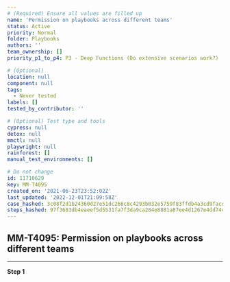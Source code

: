 ```yaml
---
# (Required) Ensure all values are filled up
name: 'Permission on playbooks across different teams'
status: Active
priority: Normal
folder: Playbooks
authors: ''
team_ownership: []
priority_p1_to_p4: P3 - Deep Functions (Do extensive scenarios work?)

# (Optional)
location: null
component: null
tags:
  - Never tested
labels: []
tested_by_contributor: ''

# (Optional) Test type and tools
cypress: null
detox: null
mmctl: null
playwright: null
rainforest: []
manual_test_environments: []

# Do not change
id: 11710629
key: MM-T4095
created_on: '2021-06-23T23:52:02Z'
last_updated: '2022-12-01T21:09:58Z'
case_hashed: 3c08f2d1b24360d27e51dc266c8c4293b032e5759f83ffdb4a3cd9facdc786a873b1e02045087274d3355a9fcc219d3e
steps_hashed: 97f3683db4eaeef5d5531fa7f3da9ca284e8881a87ee4d1267e4dd74c6ed9f072f466751c3066801a655928ba03982d3
---
```


<!-- (Auto-generated) Based on frontmatter's "key" and "name" -->

## MM-T4095: Permission on playbooks across different teams

---

**Step 1**
